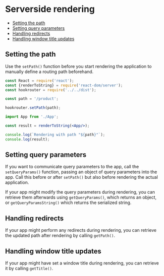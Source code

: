 # Serverside rendering

- [Setting the path](#setting-the-path)
- [Setting query parameters](#setting-query-parameters)
- [Handling redirects](#handling-redirects)
- [Handling window title updates](#handling-window-title-updates)

## Setting the path
Use the `setPath()` function before you start rendering the application to manually
define a routing path beforehand.

```jsx
const React = require('react');
const {renderToString} = require('react-dom/server');
const hookrouter = require('../../dist');

const path = '/product';

hookrouter.setPath(path);

import App from './App';

const result = renderToString(<App/>);

console.log(`Rendering with path "${path}"`);
console.log(result);
```

## Setting query parameters
If you want to communicate query parameters to the app, call the `setQueryParams()`
function, passing an object of query parameters into the app. Call this before or
after `setPath()` but also before rendering the actual application.

If your app might modify the query parameters during rendering, you can retrieve them
afterwards using `getQueryParams()`, which returns an object, or `getQueryParamsString()`
which returns the serialized string.

## Handling redirects
If your app might perform any redirects during rendering, you can retrieve the updated
path after rendering by calling `getPath()`.

## Handling window title updates
If your app might have set a window title during rendering, you can retrieve it by calling
`getTitle()`.
